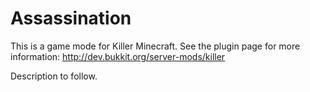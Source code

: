 Assassination
======

This is a game mode for Killer Minecraft. See the plugin page for more information: http://dev.bukkit.org/server-mods/killer 

Description to follow.